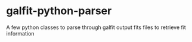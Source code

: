 # galfit-python-parser
A few python classes to parse through galfit output fits files to retrieve fit information
